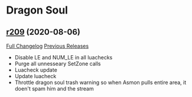 # <DBM> Dragon Soul

## [r209](https://github.com/DeadlyBossMods/DBM-Cataclysm/tree/r209) (2020-08-06)
[Full Changelog](https://github.com/DeadlyBossMods/DBM-Cataclysm/compare/r208...r209) [Previous Releases](https://github.com/DeadlyBossMods/DBM-Cataclysm/releases)

- Disable LE and NUM\_LE in all luachecks  
- Purge all unnesseary SetZone calls  
- Luacheck update  
- Update luacheck  
- Throttle dragon soul trash warning so when Asmon pulls entire area, it doen't spam him and the stream  
